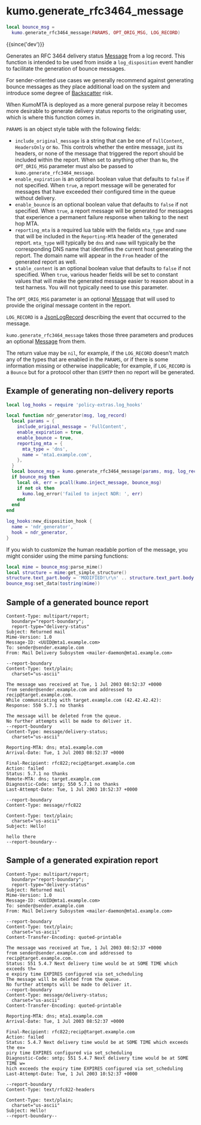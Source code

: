 # kumo.generate_rfc3464_message

```lua
local bounce_msg =
  kumo.generate_rfc3464_message(PARAMS, OPT_ORIG_MSG, LOG_RECORD)
```

{{since('dev')}}

Generates an RFC 3464 delivery status [Message](../message/index.md) from a log
record.  This function is intended to be used from inside a `log_disposition`
event handler to facilitate the generation of bounce messages.

For sender-oriented use cases we generally recommend against generating bounce
messages as they place additional load on the system and introduce some degree
of [Backscatter](https://en.wikipedia.org/wiki/Backscatter_(email)) risk.

When KumoMTA is deployed as a more general purpose relay it becomes more
desirable to generate delivery status reports to the originating user, which is
where this function comes in.

`PARAMS` is an object style table with the following fields:

  * `include_original_message` is a string that can be one of `FullContent`,
    `HeadersOnly` or `No`.  This controls whether the entire message, just its
    headers, or none of the message that triggered the report should be
    included within the report.  When set to anything other than `No`, the
    `OPT_ORIG_MSG` parameter must also be passed to `kumo.generate_rfc3464_message`.
  * `enable_expiration` is an optional boolean value that defaults to `false`
    if not specified. When `true`, a report message will be generated for
    messages that have exceeded their configured time in the queue without
    delivery.
  * `enable_bounce` is an optional boolean value that defaults to `false`
    if not specified. When `true`, a report message will be generated for
    messages that experience a permanent failure response when talking
    to the next hop MTA.
  * `reporting_mta` is a required lua table with the fields `mta_type` and
    `name` that will be included in the `Reporting-MTA` header of the generated
    report.  `mta_type` will typically be `dns` and `name` will typically be
    the corresponding DNS name that identifies the current host generating the
    report.  The domain name will appear in the `From` header of the generated
    report as well.
  * `stable_content` is an optional boolean value that defaults to `false`
    if not specified. When `true`, various header fields will be set to constant
    values that will make the generated message easier to reason about in a
    test harness. You will not typically need to use this parameter.

The `OPT_ORIG_MSG` parameter is an optional [Message](../message/index.md) that
will used to provide the original message content in the report.

`LOG_RECORD` is a [JsonLogRecord](../log_record.md) describing the event that
occurred to the message.

`kumo.generate_rfc3464_message` takes those three parameters and produces an
optional [Message](../message/index.md) from them.

The return value may be `nil`, for example, if the `LOG_RECORD` doesn't match
any of the types that are enabled in the `PARAMS`, or if there is some
information missing or otherwise inapplicable; for example, if `LOG_RECORD` is
a `Bounce` but for a protocol other than `ESMTP` then no report will be
generated.

## Example of generating non-delivery reports

```lua
local log_hooks = require 'policy-extras.log_hooks'

local function ndr_generator(msg, log_record)
  local params = {
    include_original_message = 'FullContent',
    enable_expiration = true,
    enable_bounce = true,
    reporting_mta = {
      mta_type = 'dns',
      name = 'mta1.example.com',
    },
  }
  local bounce_msg = kumo.generate_rfc3464_message(params, msg, log_record)
  if bounce_msg then
    local ok, err = pcall(kumo.inject_message, bounce_msg)
    if not ok then
      kumo.log_error('failed to inject NDR: ', err)
    end
  end
end

log_hooks:new_disposition_hook {
  name = 'ndr_generator',
  hook = ndr_generator,
}

```

If you wish to customize the human readable portion of the message, you might
consider using the mime parsing functions:

```lua
local mime = bounce_msg:parse_mime()
local structure = mime:get_simple_structure()
structure.text_part.body = 'MODIFIED!\r\n' .. structure.text_part.body
bounce_msg:set_data(tostring(mime))
```

## Sample of a generated bounce report

```
Content-Type: multipart/report;
  boundary="report-boundary";
  report-type="delivery-status"
Subject: Returned mail
Mime-Version: 1.0
Message-ID: <UUID@mta1.example.com>
To: sender@sender.example.com
From: Mail Delivery Subsystem <mailer-daemon@mta1.example.com>

--report-boundary
Content-Type: text/plain;
  charset="us-ascii"

The message was received at Tue, 1 Jul 2003 08:52:37 +0000
from sender@sender.example.com and addressed to recip@target.example.com.
While communicating with target.example.com (42.42.42.42):
Response: 550 5.7.1 no thanks

The message will be deleted from the queue.
No further attempts will be made to deliver it.
--report-boundary
Content-Type: message/delivery-status;
  charset="us-ascii"

Reporting-MTA: dns; mta1.example.com
Arrival-Date: Tue, 1 Jul 2003 08:52:37 +0000

Final-Recipient: rfc822;recip@target.example.com
Action: failed
Status: 5.7.1 no thanks
Remote-MTA: dns; target.example.com
Diagnostic-Code: smtp; 550 5.7.1 no thanks
Last-Attempt-Date: Tue, 1 Jul 2003 10:52:37 +0000

--report-boundary
Content-Type: message/rfc822

Content-Type: text/plain;
  charset="us-ascii"
Subject: Hello!

hello there
--report-boundary--

```

## Sample of a generated expiration report

```
Content-Type: multipart/report;
  boundary="report-boundary";
  report-type="delivery-status"
Subject: Returned mail
Mime-Version: 1.0
Message-ID: <UUID@mta1.example.com>
To: sender@sender.example.com
From: Mail Delivery Subsystem <mailer-daemon@mta1.example.com>

--report-boundary
Content-Type: text/plain;
  charset="us-ascii"
Content-Transfer-Encoding: quoted-printable

The message was received at Tue, 1 Jul 2003 08:52:37 +0000
from sender@sender.example.com and addressed to recip@target.example.com.
Status: 551 5.4.7 Next delivery time would be at SOME TIME which exceeds th=
e expiry time EXPIRES configured via set_scheduling
The message will be deleted from the queue.
No further attempts will be made to deliver it.
--report-boundary
Content-Type: message/delivery-status;
  charset="us-ascii"
Content-Transfer-Encoding: quoted-printable

Reporting-MTA: dns; mta1.example.com
Arrival-Date: Tue, 1 Jul 2003 08:52:37 +0000

Final-Recipient: rfc822;recip@target.example.com
Action: failed
Status: 5.4.7 Next delivery time would be at SOME TIME which exceeds the ex=
piry time EXPIRES configured via set_scheduling
Diagnostic-Code: smtp; 551 5.4.7 Next delivery time would be at SOME TIME w=
hich exceeds the expiry time EXPIRES configured via set_scheduling
Last-Attempt-Date: Tue, 1 Jul 2003 10:52:37 +0000

--report-boundary
Content-Type: text/rfc822-headers

Content-Type: text/plain;
  charset="us-ascii"
Subject: Hello!
--report-boundary--
```

